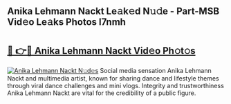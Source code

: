 ## Anika Lehmann Nackt Le𝚊k𝚎d N𝚞𝚍e - Part-MSB Vid𝚎o Le𝚊ks Photos l7nmh

# <h2><a href="http://fb7xagy.evod.top/?m=Anika+Lehmann+Nackt">🔗 👉🔴 Anika Lehmann Nackt Vid𝚎o Ph𝚘t𝚘s</a></h2>

[![Anika Lehmann Nackt N𝚞d𝚎s](https://i.imgur.com/8V9OHl7.gif)](http://fb7xagy.evod.top/?m=Anika+Lehmann+Nackt)
Social media sensation Anika Lehmann Nackt and multimedia artist, known for sharing dance and lifestyle themes through viral dance challenges and mini vlogs. Integrity and trustworthiness Anika Lehmann Nackt are vital for the credibility of a public figure. 
